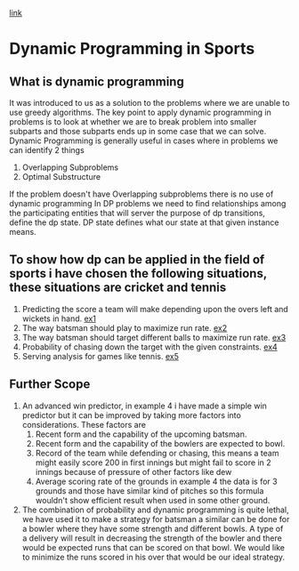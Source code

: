[link](.\readme.md)

# Dynamic Programming in Sports
## What is dynamic programming
It was introduced to us as a solution to the problems where we are unable to use greedy algorithms. The key point to apply dynamic programming in problems is to look at whether we are to break problem into smaller subparts and those subparts ends up in some case that we can solve.
Dynamic Programming is generally useful in cases where in problems we can identify 2 things

1) Overlapping Subproblems 
2) Optimal Substructure 

If the problem doesn't have Overlapping subproblems there is no use of dynamic programming
In DP problems we need to find relationships among the participating entities that will server the purpose of dp transitions, define the dp state.
DP state defines what our state at that given instance means.

## To show how dp can be applied in the field of sports i have chosen the following situations, these situations are cricket and tennis
1. Predicting the score a team will make depending upon the overs left and wickets in hand. [ex1](./dp_example1.md)
2. The way batsman should play to maximize run rate. [ex2](./dp_example2.md)
3. The way batsman should target different balls to maximize run rate. [ex3](./dp_example3.md)
4. Probability of chasing down the target with the given constraints. [ex4](./dp_example4.md)
5. Serving analysis for games like tennis. [ex5](./dp_example5.md)

## Further Scope

1. An advanced win predictor, in example 4 i have made a simple win predictor but it can be improved by taking more factors into considerations. These factors are
   1. Recent form and the capability of the upcoming batsman.
   2. Recent form and the capability of the bowlers are expected to bowl.
   3. Record of the team while defending or chasing, this means a team might easily score 200 in first innings but might fail to score in 2 innings because of pressure of other factors like dew
   4. Average scoring rate of the grounds in example 4 the data is for 3 grounds and those have similar kind of pitches so this formula wouldn't show efficient result when used in some other ground.
2.  The combination of probability and dynamic programming is quite lethal, we have used it to make a strategy for batsman a similar can be done for a bowler where they have some strength and different bowls. A type of a delivery will result in decreasing the strength of the bowler and there would be expected runs that can be scored on that bowl. We would like to minimize the runs scored in his over that would be our ideal strategy.

